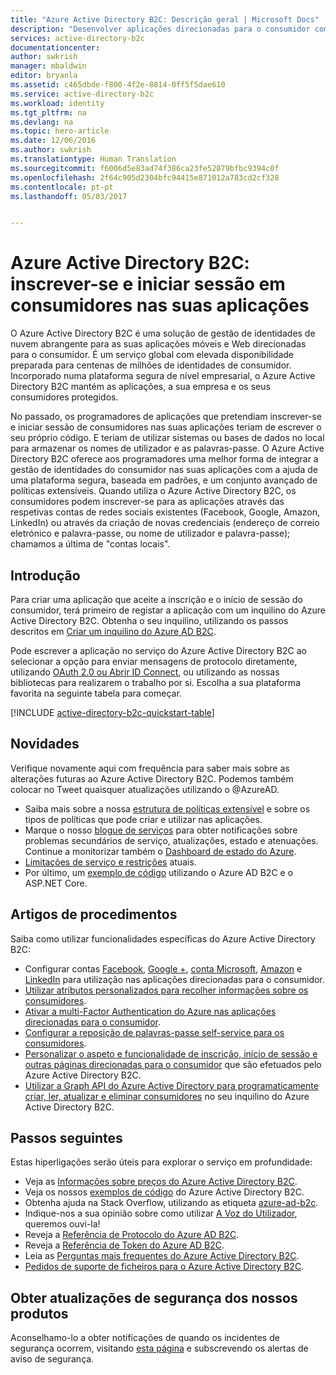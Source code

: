```yaml
---
title: "Azure Active Directory B2C: Descrição geral | Microsoft Docs"
description: "Desenvolver aplicações direcionadas para o consumidor com o Azure Active Directory B2C"
services: active-directory-b2c
documentationcenter: 
author: swkrish
manager: mbaldwin
editor: bryanla
ms.assetid: c465dbde-f800-4f2e-8814-0ff5f5dae610
ms.service: active-directory-b2c
ms.workload: identity
ms.tgt_pltfrm: na
ms.devlang: na
ms.topic: hero-article
ms.date: 12/06/2016
ms.author: swkrish
ms.translationtype: Human Translation
ms.sourcegitcommit: f6006d5e83ad74f386ca23fe52879bfbc9394c0f
ms.openlocfilehash: 2f64c905d2304bfc94415e871012a783cd2cf328
ms.contentlocale: pt-pt
ms.lasthandoff: 05/03/2017


---
```

# <a name="azure-active-directory-b2c-sign-up-and-sign-in-consumers-in-your-applications"></a>Azure Active Directory B2C: inscrever-se e iniciar sessão em consumidores nas suas aplicações
O Azure Active Directory B2C é uma solução de gestão de identidades de nuvem abrangente para as suas aplicações móveis e Web direcionadas para o consumidor. É um serviço global com elevada disponibilidade preparada para centenas de milhões de identidades de consumidor. Incorporado numa plataforma segura de nível empresarial, o Azure Active Directory B2C mantém as aplicações, a sua empresa e os seus consumidores protegidos.

No passado, os programadores de aplicações que pretendiam inscrever-se e iniciar sessão de consumidores nas suas aplicações teriam de escrever o seu próprio código. E teriam de utilizar sistemas ou bases de dados no local para armazenar os nomes de utilizador e as palavras-passe. O Azure Active Directory B2C oferece aos programadores uma melhor forma de integrar a gestão de identidades do consumidor nas suas aplicações com a ajuda de uma plataforma segura, baseada em padrões, e um conjunto avançado de políticas extensíveis. Quando utiliza o Azure Active Directory B2C, os consumidores podem inscrever-se para as aplicações através das respetivas contas de redes sociais existentes (Facebook, Google, Amazon, LinkedIn) ou através da criação de novas credenciais (endereço de correio eletrónico e palavra-passe, ou nome de utilizador e palavra-passe); chamamos a última de "contas locais".

## <a name="get-started"></a>Introdução
Para criar uma aplicação que aceite a inscrição e o início de sessão do consumidor, terá primeiro de registar a aplicação com um inquilino do Azure Active Directory B2C. Obtenha o seu inquilino, utilizando os passos descritos em [Criar um inquilino do Azure AD B2C](active-directory-b2c-get-started.md).

Pode escrever a aplicação no serviço do Azure Active Directory B2C ao selecionar a opção para enviar mensagens de protocolo diretamente, utilizando [OAuth 2.0 ou Abrir ID Connect](active-directory-b2c-reference-protocols.md), ou utilizando as nossas bibliotecas para realizarem o trabalho por si. Escolha a sua plataforma favorita na seguinte tabela para começar.

[!INCLUDE [active-directory-b2c-quickstart-table](../../includes/active-directory-b2c-quickstart-table.md)]

## <a name="whats-new"></a>Novidades
Verifique novamente aqui com frequência para saber mais sobre as alterações futuras ao Azure Active Directory B2C. Podemos também colocar no Tweet quaisquer atualizações utilizando o @AzureAD.

* Saiba mais sobre a nossa [estrutura de políticas extensível](active-directory-b2c-reference-policies.md) e sobre os tipos de políticas que pode criar e utilizar nas aplicações.
* Marque o nosso [blogue de serviços](https://blogs.msdn.microsoft.com/azureadb2c/) para obter notificações sobre problemas secundários de serviço, atualizações, estado e atenuações. Continue a monitorizar também o [Dashboard de estado do Azure](https://azure.microsoft.com/status/).
* [Limitações de serviço e restrições](active-directory-b2c-limitations.md) atuais.
* Por último, um [exemplo de código](https://github.com/Azure-Samples/active-directory-dotnet-webapp-openidconnect-aspnetcore-b2c) utilizando o Azure AD B2C e o ASP.NET Core.

## <a name="how-to-articles"></a>Artigos de procedimentos
Saiba como utilizar funcionalidades específicas do Azure Active Directory B2C:

* Configurar contas [Facebook](active-directory-b2c-setup-fb-app.md), [Google +](active-directory-b2c-setup-goog-app.md), [conta Microsoft](active-directory-b2c-setup-msa-app.md), [Amazon](active-directory-b2c-setup-amzn-app.md) e [LinkedIn](active-directory-b2c-setup-li-app.md) para utilização nas aplicações direcionadas para o consumidor.
* [Utilizar atributos personalizados para recolher informações sobre os consumidores](active-directory-b2c-reference-custom-attr.md).
* [Ativar a multi-Factor Authentication do Azure nas aplicações direcionadas para o consumidor](active-directory-b2c-reference-mfa.md).
* [Configurar a reposição de palavras-passe self-service para os consumidores](active-directory-b2c-reference-sspr.md).
* [Personalizar o aspeto e funcionalidade de inscrição, início de sessão e outras páginas direcionadas para o consumidor](active-directory-b2c-reference-ui-customization.md) que são efetuados pelo Azure Active Directory B2C.
* [Utilizar a Graph API do Azure Active Directory para programaticamente criar, ler, atualizar e eliminar consumidores](active-directory-b2c-devquickstarts-graph-dotnet.md) no seu inquilino do Azure Active Directory B2C.

## <a name="next-steps"></a>Passos seguintes
Estas hiperligações serão úteis para explorar o serviço em profundidade:

* Veja as [Informações sobre preços do Azure Active Directory B2C](https://azure.microsoft.com/pricing/details/active-directory-b2c/).
* Veja os nossos [exemplos de código](https://azure.microsoft.com/en-us/resources/samples/?service=active-directory&term=b2c) do Azure Active Directory B2C. 
* Obtenha ajuda na Stack Overflow, utilizando as etiqueta [azure-ad-b2c](http://stackoverflow.com/questions/tagged/azure-ad-b2c).
* Indique-nos a sua opinião sobre como utilizar [A Voz do Utilizador](https://feedback.azure.com/forums/169401-azure-active-directory/category/160596-b2c), queremos ouvi-la!
* Reveja a [Referência de Protocolo do Azure AD B2C](active-directory-b2c-reference-protocols.md).
* Reveja a [Referência de Token do Azure AD B2C](active-directory-b2c-reference-tokens.md).
* Leia as [Perguntas mais frequentes do Azure Active Directory B2C](active-directory-b2c-faqs.md).
* [Pedidos de suporte de ficheiros para o Azure Active Directory B2C](active-directory-b2c-support.md).

## <a name="get-security-updates-for-our-products"></a>Obter atualizações de segurança dos nossos produtos
Aconselhamo-lo a obter notificações de quando os incidentes de segurança ocorrem, visitando [esta página](https://technet.microsoft.com/security/dd252948) e subscrevendo os alertas de aviso de segurança.


